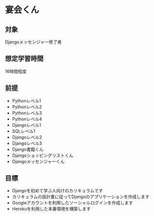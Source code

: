# 宴会くん

## 対象
Djangoメッセンジャー修了者

## 想定学習時間
16時間程度

## 前提
* Pythonレベル1
* Pythonレベル2
* Pythonレベル3
* Pythonレベル4
* Djangoレベル1
* SQLレベル1
* Djangoレベル2
* Djangoレベル3
* Django書籍くん
* Djangoショッピングリストくん
* Djangoメッセンジャーくん

## 目標
* Djangoを初めて学ぶ人向けのカリキュラムです
* カリキュラムの設計書に従ってDjangoのアプリケーションを作成します
* Googleアカウントを利用したソーシャルログインを作成します
* Herokuを利用した本番環境を構築します
